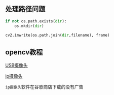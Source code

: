 ## 处理路径问题

```python
if not os.path.exists(dir):
    os.mkdir(dir)

cv2.imwrite(os.path.join(dir,filename), frame)
```


## opencv教程

[USB摄像头](http://www.1zlab.com/wiki/python-opencv-tutorial/opencv-read-usb-camera-image/)

[ip摄像头](http://www.1zlab.com/wiki/python-opencv-tutorial/opencv-make-phone-as-ip-camera/)

`ip摄像头`软件在谷歌商店下载的没有广告

